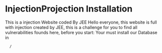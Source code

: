 # InjectionProjection Installation
This is a injection Website coded By JEE
Hello everyone, this website is full with injection created by JEE, this is a challenge for you to find all vulnerabilities founds here,
before you start:
Your must install our Database in 
    
      /
  
